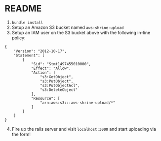 # README
1. `bundle install`
2. Setup an Amazon S3 bucket named `aws-shrine-upload`
3. Setup an IAM user on the S3 bucket above with the following in-line policy:
```
{
    "Version": "2012-10-17",
    "Statement": [
        {
            "Sid": "Stmt1497455010000",
            "Effect": "Allow",
            "Action": [
                "s3:GetObject",
                "s3:PutObject",
                "s3:PutObjectAcl",
                "s3:DeleteObject"
            ],
            "Resource": [
                "arn:aws:s3:::aws-shrine-upload/*"
            ]
        }
    ]
}
```
4. Fire up the rails server and visit `localhost:3000` and start uploading via the form!
